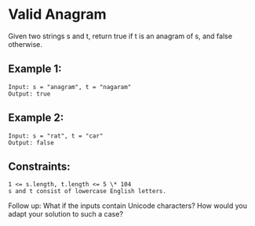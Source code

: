 # Valid Anagram

Given two strings s and t, return true if t is an anagram of s, and false otherwise.

## Example 1:

```
Input: s = "anagram", t = "nagaram"
Output: true
```

## Example 2:

```
Input: s = "rat", t = "car"
Output: false
```

## Constraints:

```
1 <= s.length, t.length <= 5 \* 104
s and t consist of lowercase English letters.
```

Follow up: What if the inputs contain Unicode characters? How would you adapt your solution to such a case?
